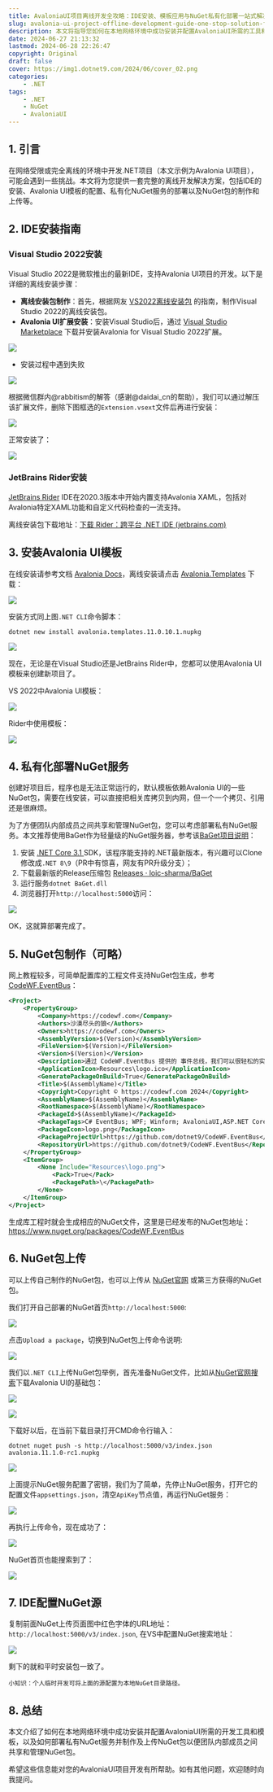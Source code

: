 ```yaml
---
title: AvaloniaUI项目离线开发全攻略：IDE安装、模板应用与NuGet私有化部署一站式解决
slug: avalonia-ui-project-offline-development-guide-one-stop-solution-for-ide-installation-template-application-and-nu-get-private-deployment
description: 本文将指导您如何在本地网络环境中成功安装并配置AvaloniaUI所需的工具和模板。
date: 2024-06-27 21:13:32
lastmod: 2024-06-28 22:26:47
copyright: Original
draft: false
cover: https://img1.dotnet9.com/2024/06/cover_02.png
categories: 
    - .NET
tags: 
    - .NET
    - NuGet
    - AvaloniaUI
---
```


## 1. 引言

在网络受限或完全离线的环境中开发.NET项目（本文示例为Avalonia UI项目），可能会遇到一些挑战。本文将为您提供一套完整的离线开发解决方案，包括IDE的安装、Avalonia UI模板的配置、私有化NuGet服务的部署以及NuGet包的制作和上传等。

## 2. IDE安装指南

### Visual Studio 2022安装

Visual Studio 2022是微软推出的最新IDE，支持Avalonia UI项目的开发。以下是详细的离线安装步骤：

- **离线安装包制作**：首先，根据网友 [VS2022离线安装包](https://www.cnblogs.com/sailJs/p/16864697.html) 的指南，制作Visual Studio 2022的离线安装包。
- **Avalonia UI扩展安装**：安装Visual Studio后，通过 [Visual Studio Marketplace](https://marketplace.visualstudio.com/items?itemName=AvaloniaTeam.AvaloniaVS) 下载并安装Avalonia for Visual Studio 2022扩展。

![](https://img1.dotnet9.com/2024/06/0201.jpg)

- 安装过程中遇到失败

![](https://img1.dotnet9.com/2024/06/0202.png)

根据微信群内@rabbitism的解答（感谢@daidai_cn的帮助），我们可以通过解压该扩展文件，删除下图框选的`Extension.vsext`文件后再进行安装：

![](https://img1.dotnet9.com/2024/06/0203.png)

正常安装了：

![](https://img1.dotnet9.com/2024/06/0204.png)

### JetBrains Rider安装

[JetBrains Rider](https://www.jetbrains.com/rider/) IDE在2020.3版本中开始内置支持Avalonia XAML，包括对Avalonia特定XAML功能和自定义代码检查的一流支持。

离线安装包下载地址：[下载 Rider：跨平台 .NET IDE (jetbrains.com)](https://www.jetbrains.com/zh-cn/rider/download/#section=windows)

## 3. 安装Avalonia UI模板

在线安装请参考文档 [Avalonia Docs](https://docs.avaloniaui.net/zh-Hans/docs/get-started/install)，离线安装请点击 [Avalonia.Templates](https://www.nuget.org/packages/Avalonia.Templates) 下载：

![](https://img1.dotnet9.com/2024/06/0205.png)

安装方式同上图`.NET CLI`命令脚本：

```shell
dotnet new install avalonia.templates.11.0.10.1.nupkg
```

![](https://img1.dotnet9.com/2024/06/0206.png)

现在，无论是在Visual Studio还是JetBrains Rider中，您都可以使用Avalonia UI模板来创建新项目了。

VS 2022中Avalonia UI模板：

![](https://img1.dotnet9.com/2024/06/0207.png)

Rider中使用模板：

![](https://img1.dotnet9.com/2024/06/0208.png)

## 4. 私有化部署NuGet服务

创建好项目后，程序也是无法正常运行的，默认模板依赖Avalonia UI的一些NuGet包，需要在线安装，可以直接把相关库拷贝到内网，但一个一个拷贝、引用还是很麻烦。

为了方便团队内部成员之间共享和管理NuGet包，您可以考虑部署私有NuGet服务。本文推荐使用BaGet作为轻量级的NuGet服务器，参考该[BaGet项目说明](https://github.com/loic-sharma/BaGet)：

1. 安装 [.NET Core 3.1 ](https://dotnet.microsoft.com/zh-cn/download/dotnet/3.1) SDK，该程序能支持的.NET最新版本，有兴趣可以Clone修改成`.NET 8\9`（PR中有惊喜，网友有PR升级分支）；
2. 下载最新版的Release压缩包 [Releases · loic-sharma/BaGet ](https://github.com/loic-sharma/BaGet/releases)
3. 运行服务`dotnet BaGet.dll`
4. 浏览器打开`http://localhost:5000`访问：

![](https://img1.dotnet9.com/2024/06/0209.png)

OK，这就算部署完成了。

## 5. NuGet包制作（可略）

网上教程较多，可简单配置库的工程文件支持NuGet包生成，参考[CodeWF.EventBus](https://github.com/dotnet9/CodeWF.EventBus)：

```xml
﻿<Project>
	<PropertyGroup>
		<Company>https://codewf.com</Company>
		<Authors>沙漠尽头的狼</Authors>
		<Owners>https://codewf.com</Owners>
		<AssemblyVersion>$(Version)</AssemblyVersion>
		<FileVersion>$(Version)</FileVersion>
		<Version>$(Version)</Version>
		<Description>通过 CodeWF.EventBus 提供的 事件总线，我们可以很轻松的实现 CQRS 模式。根据业务需求，我们可以创建并维护读模型，将读操作和写操作进行分离，从而提高应用程序的可扩展性和性能。可在各种模板项目使用：WPF、Winform、AvaloniaUI、ASP.NET Core等。The CodeWF.EventBus allows us to easily implement the CQRS mode. According to business requirements, we can create and maintain a read model to separate read and write operations, thereby improving the scalability and performance of the application. Can be used in various template projects: WPF, Winform, AvaloniaUI, ASP. NET Core, etc.</Description>
		<ApplicationIcon>Resources\logo.ico</ApplicationIcon>
		<GeneratePackageOnBuild>True</GeneratePackageOnBuild>
		<Title>$(AssemblyName)</Title>
		<Copyright>Copyright © https://codewf.com 2024</Copyright>
		<AssemblyName>$(AssemblyName)</AssemblyName>
		<RootNamespace>$(AssemblyName)</RootNamespace>
		<PackageId>$(AssemblyName)</PackageId>
		<PackageTags>C# EventBus; WPF; Winform; AvaloniaUI,ASP.NET Core;</PackageTags>
		<PackageIcon>logo.png</PackageIcon>
		<PackageProjectUrl>https://github.com/dotnet9/CodeWF.EventBus</PackageProjectUrl>
		<RepositoryUrl>https://github.com/dotnet9/CodeWF.EventBus</RepositoryUrl>
	</PropertyGroup>
	<ItemGroup>
		<None Include="Resources\logo.png">
			<Pack>True</Pack>
			<PackagePath>\</PackagePath>
		</None>
	</ItemGroup>
</Project>
```

生成库工程时就会生成相应的NuGet文件，这里是已经发布的NuGet包地址：https://www.nuget.org/packages/CodeWF.EventBus

## 6. NuGet包上传

可以上传自己制作的NuGet包，也可以上传从 [NuGet官网](https://www.nuget.org/) 或第三方获得的NuGet包。

我们打开自己部署的NuGet首页`http://localhost:5000`:

![](https://img1.dotnet9.com/2024/06/0211.png)

点击`Upload a package`，切换到NuGet包上传命令说明:

![](https://img1.dotnet9.com/2024/06/0212.png)

我们以`.NET CLI`上传NuGet包举例，首先准备NuGet文件，比如从[NuGet官网搜索](https://www.nuget.org/packages?q=avalonia)下载Avalonia UI的基础包：

![](https://img1.dotnet9.com/2024/06/0213.png)

![](https://img1.dotnet9.com/2024/06/0214.png)

下载好以后，在当前下载目录打开CMD命令行输入：

```shell
dotnet nuget push -s http://localhost:5000/v3/index.json avalonia.11.1.0-rc1.nupkg
```

![](https://img1.dotnet9.com/2024/06/0215.png)

上面提示NuGet服务配置了密钥，我们为了简单，先停止NuGet服务，打开它的配置文件`appsettings.json`，清空`ApiKey`节点值，再运行NuGet服务：

![](https://img1.dotnet9.com/2024/06/0216.png)

再执行上传命令，现在成功了：

![](https://img1.dotnet9.com/2024/06/0217.png)

NuGet首页也能搜索到了：

![](https://img1.dotnet9.com/2024/06/0218.png)

## 7. IDE配置NuGet源

复制前面NuGet上传页面图中红色字体的URL地址：`http://localhost:5000/v3/index.json`, 在VS中配置NuGet搜索地址：

![](https://img1.dotnet9.com/2024/06/0210.png)

剩下的就和平时安装包一致了。

`小知识：个人临时开发可将上面的源配置为本地NuGet目录路径。`

## 8. 总结

本文介绍了如何在本地网络环境中成功安装并配置AvaloniaUI所需的开发工具和模板，以及如何部署私有NuGet服务并制作及上传NuGet包以便团队内部成员之间共享和管理NuGet包。

希望这些信息能对您的AvaloniaUI项目开发有所帮助。如有其他问题，欢迎随时向我提问。
